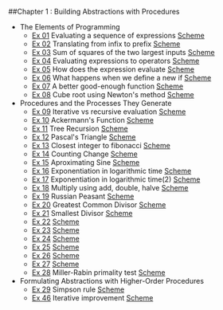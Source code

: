 ##Chapter 1 : Building Abstractions with Procedures

*  The Elements of Programming
    * [Ex 01][0101] Evaluating a sequence of expressions [Scheme][1]
    * [Ex 02][0102] Translating from infix to prefix [Scheme][2]
    * [Ex 03][0103] Sum of squares of the two largest inputs [Scheme][3]
    * [Ex 04][0104] Evaluating expressions to operators [Scheme][4]
    * [Ex 05][0105] How does the expression evaluate [Scheme][5]
    * [Ex 06][0106] What happens when we define a new if [Scheme][6]
    * [Ex 07][0107] A better good-enough function [Scheme][7]
    * [Ex 08][0108] Cube root using Newton's method [Scheme][8]
*  Procedures and the Processes They Generate
    * [Ex 09][0109] Iterative vs recursive evaluation [Scheme][9]
    * [Ex 10][0110] Ackermann's Function [Scheme][10]
    * [Ex 11][0111] Tree Recursion [Scheme][11]
    * [Ex 12][0112] Pascal's Triangle [Scheme][12]
    * [Ex 13][0113] Closest integer to fibonacci [Scheme][13]
    * [Ex 14][0114] Counting Change [Scheme][14]
    * [Ex 15][0115] Aproximating Sine [Scheme][15]
    * [Ex 16][0116] Exponentiation in logarithmic time [Scheme][16]
    * [Ex 17][0117] Exponentiation in logarithmic time(2) [Scheme][17]
    * [Ex 18][0118] Multiply using add, double, halve [Scheme][18]
    * [Ex 19][0119] Russian Peasant [Scheme][19]
    * [Ex 20][0120] Greatest Common Divisor [Scheme][20]
    * [Ex 21][0121] Smallest Divisor [Scheme][21]
    * [Ex 22][0122] [Scheme][22]
    * [Ex 23][0123] [Scheme][23]
    * [Ex 24][0124] [Scheme][24]
    * [Ex 25][0125] [Scheme][25]
    * [Ex 26][0126] [Scheme][26]
    * [Ex 27][0127] [Scheme][27]
    * [Ex 28][0128] Miller-Rabin primality test [Scheme][28]
*  Formulating Abstractions with Higher-Order Procedures
    * [Ex 29][0129] Simpson rule [Scheme][29]
    * [Ex 46][0146] Iterative improvement [Scheme][46]

[0101]: http://mitpress.mit.edu/sicp/full-text/book/book-Z-H-10.html#%_thm_1.1
[0102]: http://mitpress.mit.edu/sicp/full-text/book/book-Z-H-10.html#%_thm_1.2
[0103]: http://mitpress.mit.edu/sicp/full-text/book/book-Z-H-10.html#%_thm_1.3
[0104]: http://mitpress.mit.edu/sicp/full-text/book/book-Z-H-10.html#%_thm_1.4
[0105]: http://mitpress.mit.edu/sicp/full-text/book/book-Z-H-10.html#%_thm_1.5
[0106]: http://mitpress.mit.edu/sicp/full-text/book/book-Z-H-10.html#%_thm_1.6
[0107]: http://mitpress.mit.edu/sicp/full-text/book/book-Z-H-10.html#%_thm_1.7
[0108]: http://mitpress.mit.edu/sicp/full-text/book/book-Z-H-10.html#%_thm_1.8
[0109]: http://mitpress.mit.edu/sicp/full-text/book/book-Z-H-11.html#%_thm_1.9
[0110]: http://mitpress.mit.edu/sicp/full-text/book/book-Z-H-11.html#%_thm_1.10
[0111]: http://mitpress.mit.edu/sicp/full-text/book/book-Z-H-11.html#%_thm_1.11
[0112]: http://mitpress.mit.edu/sicp/full-text/book/book-Z-H-11.html#%_thm_1.12
[0113]: http://mitpress.mit.edu/sicp/full-text/book/book-Z-H-11.html#%_thm_1.13
[0114]: http://mitpress.mit.edu/sicp/full-text/book/book-Z-H-11.html#%_thm_1.14
[0115]: http://mitpress.mit.edu/sicp/full-text/book/book-Z-H-11.html#%_thm_1.15
[0116]: http://mitpress.mit.edu/sicp/full-text/book/book-Z-H-11.html#%_thm_1.16
[0117]: http://mitpress.mit.edu/sicp/full-text/book/book-Z-H-11.html#%_thm_1.17
[0118]: http://mitpress.mit.edu/sicp/full-text/book/book-Z-H-11.html#%_thm_1.18
[0119]: http://mitpress.mit.edu/sicp/full-text/book/book-Z-H-11.html#%_thm_1.19
[0120]: http://mitpress.mit.edu/sicp/full-text/book/book-Z-H-11.html#%_thm_1.20
[0121]: http://mitpress.mit.edu/sicp/full-text/book/book-Z-H-11.html#%_thm_1.21
[0122]: http://mitpress.mit.edu/sicp/full-text/book/book-Z-H-11.html#%_thm_1.22
[0123]: http://mitpress.mit.edu/sicp/full-text/book/book-Z-H-11.html#%_thm_1.23
[0124]: http://mitpress.mit.edu/sicp/full-text/book/book-Z-H-11.html#%_thm_1.24
[0125]: http://mitpress.mit.edu/sicp/full-text/book/book-Z-H-11.html#%_thm_1.25
[0126]: http://mitpress.mit.edu/sicp/full-text/book/book-Z-H-11.html#%_thm_1.26
[0127]: http://mitpress.mit.edu/sicp/full-text/book/book-Z-H-11.html#%_thm_1.27
[0128]: http://mitpress.mit.edu/sicp/full-text/book/book-Z-H-11.html#%_thm_1.28
[0129]: http://mitpress.mit.edu/sicp/full-text/book/book-Z-H-12.html#%_thm_1.29
[0146]: http://mitpress.mit.edu/sicp/full-text/book/book-Z-H-12.html#%_thm_1.46

[1]: section_1/simple_evaluation.ss
[2]: section_1/infix_to_prefix.ss
[3]: section_1/sum_of_squares_of_largest_two.ss
[4]: section_1/evaluating_to_operators.ss
[5]: section_1/evaluation_order.ss
[6]: section_1/new_if.ss
[7]: section_1/good_enough.ss
[8]: section_1/cube_root.ss
[9]: section_2/peano_arithmetic.ss
[10]: section_2/ackermann.ss
[11]: section_2/tree_recursion.ss
[12]: section_2/pascals_triangle.ss
[13]: section_2/closest_integer.ss
[14]: section_2/count_change.ss
[15]: section_2/sine.ss
[16]: section_2/exponentiation.ss
[17]: section_2/exponentiation.ss
[18]: section_2/multiplication.ss
[19]: section_2/russian_peasant.ss
[20]: section_2/gcd.ss
[21]: section_2/prime.ss
[22]: section_2/
[23]: section_2/
[24]: section_2/
[25]: section_2/
[26]: section_2/
[27]: section_2/
[28]: section_2/fermat.ss
[29]: section_2/simpson.ss
[46]: iterative_improvement.ss
